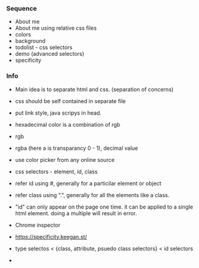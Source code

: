 
### Sequence

- About me
- About me using relative css files
- colors
- background
- todolist - css selectors
- demo (advanced selectors)
- specificity


### Info
- Main idea is to separate html and css. (separation of concerns)
- css should be self contained in separate file
- put link style, java scripys in head.
- hexadecimal color is a combination of rgb
- rgb
- rgba (here a is transparancy 0 - 1), decimal value
- use color picker from any online source
- css selectors - element, id, class
- refer id using #, generally for a particilar element or object
- refer class using ".", generally for all the elements like a class.
- "id" can only appear on the page one time. it can be applied to a single html element. doing a multiple will result in error.
- Chrome inspector
- https://specificity.keegan.st/
- type selectos < {class, attribute, psuedo class selectors} < id selectors

-
